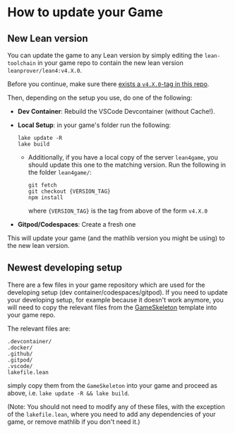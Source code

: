 # How to update your Game

## New Lean version

You can update the game to any Lean version by simply editing the `lean-toolchain` in your game repo to contain the
new lean version `leanprover/lean4:v4.X.0`.

Before you continue, make sure there [exists a `v4.X.0`-tag in this repo](https://github.com/leanprover-community/lean4game/tags).

Then, depending on the setup you use, do one of the following:

* **Dev Container**: Rebuild the VSCode Devcontainer (without Cache!).
* **Local Setup**: in your game's folder run the following:
  ```
  lake update -R
  lake build
  ```

  * Additionally, if you have a local copy of the server `lean4game`,
    you should update this one to the matching version. Run the following in the folder `lean4game/`:
    ```
    git fetch
    git checkout {VERSION_TAG}
    npm install
    ```
    where `{VERSION_TAG}` is the tag from above of the form `v4.X.0`
* **Gitpod/Codespaces**: Create a fresh one

This will update your game (and the mathlib version you might be using) to the new lean version.

## Newest developing setup

There are a few files in your game repository which are used for the developing setup
(dev container/codespaces/gitpod). If you need to update your developing setup, for example because it doesn't work
anymore, you will need to copy the relevant files from the [GameSkeleton](https://github.com/hhu-adam/GameSkeleton) template into your game repo.

The relevant files are:

```
.devcontainer/
.docker/
.github/
.gitpod/
.vscode/
lakefile.lean
```

simply copy them from the `GameSkeleton` into your game and proceed as above,
i.e. `lake update -R && lake build`.

(Note: You should not need to modify any of these files, with the exception of the `lakefile.lean`,
where you need to add any dependencies of your game, or remove mathlib if you don't need it.)
